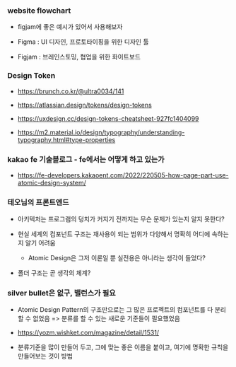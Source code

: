 ### website flowchart

- figjam에 좋은 예시가 있어서 사용해보자 

- Figma : UI 디자인, 프로토타이핑을 위한 디자인 툴 

- Figjam : 브레인스토밍, 협업을 위한 화이트보드 

### Design Token 

- https://brunch.co.kr/@ultra0034/141

- https://atlassian.design/tokens/design-tokens

- https://uxdesign.cc/design-tokens-cheatsheet-927fc1404099

- https://m2.material.io/design/typography/understanding-typography.html#type-properties

### kakao fe 기술블로그 - fe에서는 어떻게 하고 있는가

- https://fe-developers.kakaoent.com/2022/220505-how-page-part-use-atomic-design-system/

### 테오님의 프론트엔드 

- 아키텍처는 프로그램의 덩치가 커지기 전까지는 무슨 문제가 있는지 알지 못한다? 

- 현실 세계의 컴포넌트 구조는 재사용이 되는 범위가 다양해서 명확히 어디에 속하는지 알기 어려움 

  - Atomic Design은 그저 이론일 뿐 실전용은 아니라는 생각이 들었다?

- 폴더 구조는 곧 생각의 체계?

### silver bullet은 없구, 밸런스가 필요 

- Atomic Design Pattern의 구조만으로는 그 많은 프로젝트의 컴포넌트를 다 분리할 수 없었음 => 분류를 할 수 있는 새로운 기준들이 필요했었음 

- https://yozm.wishket.com/magazine/detail/1531/

- 분류기준을 많이 만들어 두고, 그에 맞는 좋은 이름을 붙이고, 여기에 명확한 규칙을 만들어보는 것이 방법

